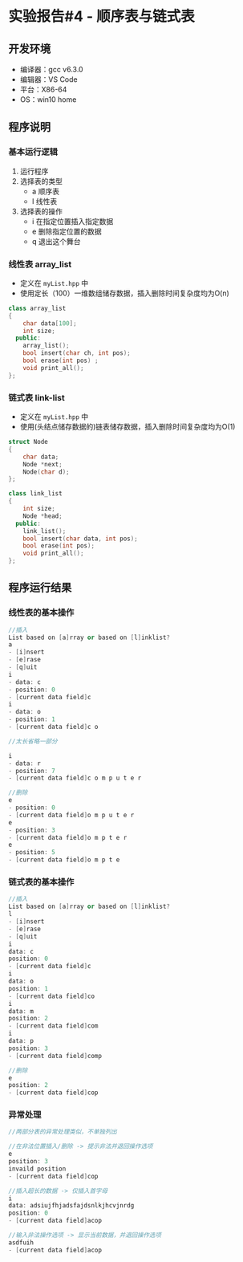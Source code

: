 # 实验报告#4 - 顺序表与链式表

## 开发环境

- 编译器：gcc v6.3.0
- 编辑器：VS Code
- 平台：X86-64
- OS：win10 home

## 程序说明

### 基本运行逻辑

1. 运行程序
2. 选择表的类型
    - a 顺序表
    - l 线性表
3. 选择表的操作
    - i 在指定位置插入指定数据
    - e 删除指定位置的数据
    - q 退出这个舞台

### 线性表 array_list

- 定义在 `myList.hpp` 中
- 使用定长（100）一维数组储存数据，插入删除时间复杂度均为O(n)

```c++
class array_list
{
    char data[100];
    int size;
  public:
    array_list();
    bool insert(char ch, int pos);
    bool erase(int pos) ;
    void print_all();
};
```

### 链式表 link-list

- 定义在 `myList.hpp` 中
- 使用(头结点储存数据的)链表储存数据，插入删除时间复杂度均为O(1)

```c++
struct Node
{
    char data;
    Node *next;
    Node(char d);
};

class link_list
{
    int size;
    Node *head;
  public:
    link_list();
    bool insert(char data, int pos);
    bool erase(int pos);
    void print_all();
};
```

## 程序运行结果

### 线性表的基本操作

```c++
//插入
List based on [a]rray or based on [l]inklist?
a
- [i]nsert
- [e]rase
- [q]uit
i
- data: c
- position: 0
- [current data field]c
i
- data: o
- position: 1
- [current data field]c o

//太长省略一部分

i
- data: r
- position: 7
- [current data field]c o m p u t e r

//删除
e
- position: 0
- [current data field]o m p u t e r
e
- position: 3
- [current data field]o m p t e r
e
- position: 5
- [current data field]o m p t e

```
### 链式表的基本操作

```c++
//插入
List based on [a]rray or based on [l]inklist?
l
- [i]nsert
- [e]rase
- [q]uit
i
data: c
position: 0
- [current data field]c
i
data: o
position: 1
- [current data field]co
i
data: m
position: 2
- [current data field]com
i
data: p
position: 3
- [current data field]comp

//删除
e
position: 2
- [current data field]cop
```

### 异常处理

```c++
//两部分表的异常处理类似，不单独列出

//在非法位置插入/删除 -> 提示非法并退回操作选项
e
position: 3
invaild position
- [current data field]cop

//插入超长的数据 -> 仅插入首字母
i
data: adsiujfhjadsfajdsnlkjhcvjnrdg
position: 0
- [current data field]acop

//输入非法操作选项 -> 显示当前数据，并退回操作选项
asdfuih
- [current data field]acop
```

